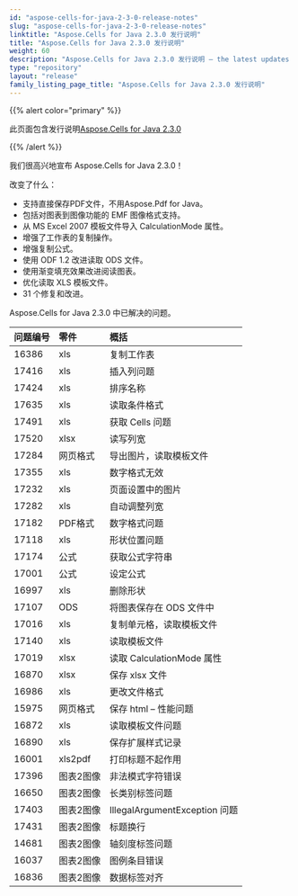 ```yaml
---
id: "aspose-cells-for-java-2-3-0-release-notes"
slug: "aspose-cells-for-java-2-3-0-release-notes"
linktitle: "Aspose.Cells for Java 2.3.0 发行说明"
title: "Aspose.Cells for Java 2.3.0 发行说明"
weight: 60
description: "Aspose.Cells for Java 2.3.0 发行说明 – the latest updates and fixes."
type: "repository"
layout: "release"
family_listing_page_title: "Aspose.Cells for Java 2.3.0 发行说明"
---
```

{{% alert color="primary" %}} 

此页面包含发行说明[Aspose.Cells for Java 2.3.0](https://releases.aspose.com/cells/java/new-releases/aspose.cells-for-java-2.3.0/)

{{% /alert %}} 

我们很高兴地宣布 Aspose.Cells for Java 2.3.0！

改变了什么：

- 支持直接保存PDF文件，不用Aspose.Pdf for Java。
- 包括对图表到图像功能的 EMF 图像格式支持。
- 从 MS Excel 2007 模板文件导入 CalculationMode 属性。
- 增强了工作表的复制操作。
- 增强复制公式。
- 使用 ODF 1.2 改进读取 ODS 文件。
- 使用渐变填充效果改进阅读图表。
- 优化读取 XLS 模板文件。
- 31 个修复和改进。

 Aspose.Cells for Java 2.3.0 中已解决的问题。

|**问题编号** |**零件** |**概括** |
|:- |:- |:- |
|16386 |xls|复制工作表|
|17416 |xls|插入列问题|
|17424 |xls|排序名称|
|17635 |xls|读取条件格式|
|17491 |xls|获取 Cells 问题|
|17520 |xlsx|读写列宽|
|17284 |网页格式|导出图片，读取模板文件|
|17355 |xls|数字格式无效|
|17232 |xls|页面设置中的图片|
|17282 |xls|自动调整列宽|
|17182 |PDF格式|数字格式问题|
|17118 |xls|形状位置问题|
|17174 |公式|获取公式字符串|
|17001 |公式|设定公式|
|16997 |xls|删除形状|
|17107 |ODS |将图表保存在 ODS 文件中|
|17016 |xls|复制单元格，读取模板文件|
|17140 |xls|读取模板文件|
|17019 |xlsx|读取 CalculationMode 属性|
|16870 |xlsx|保存 xlsx 文件|
|16986 |xls|更改文件格式|
|15975 |网页格式|保存 html – 性能问题|
|16872 |xls|读取模板文件问题|
|16890 |xls|保存扩展样式记录|
|16001 |xls2pdf|打印标题不起作用|
|17396 |图表2图像|非法模式字符错误|
|16650 |图表2图像|长类别标签问题|
|17403 |图表2图像|IllegalArgumentException 问题|
|17431 |图表2图像|标题换行|
|14681 |图表2图像|轴刻度标签问题|
|16037 |图表2图像|图例条目错误|
|16836 |图表2图像|数据标签对齐|

